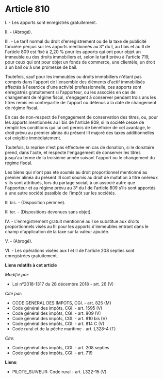 # Article 810

I. - Les apports sont enregistrés gratuitement.

II. - (Abrogé).

III. - Le tarif normal du droit d'enregistrement ou de la taxe de publicité foncière perçus sur les apports mentionnés au 3°
du I, au I bis et au II de l'article 809 est fixé à 2,20 % pour les apports qui ont pour objet un immeuble ou des droits
immobiliers et, selon le tarif prévu à l'article 719, pour ceux qui ont pour objet un fonds de commerce, une clientèle, un
droit à un bail ou à une promesse de bail.

Toutefois, sauf pour les immeubles ou droits immobiliers n'étant pas compris dans l'apport de l'ensemble des éléments d'actif
immobilisés affectés à l'exercice d'une activité professionnelle, ces apports sont enregistrés gratuitement si l'apporteur,
ou les associés en cas de changement de régime fiscal, s'engagent à conserver pendant trois ans les titres remis en
contrepartie de l'apport ou détenus à la date de changement de régime fiscal.

En cas de non-respect de l'engagement de conservation des titres, ou, pour les apports mentionnés au I bis de l'article 809,
si la société cesse de remplir les conditions qui lui ont permis de bénéficier de cet avantage, le droit prévu au premier
alinéa du présent III majoré des taxes additionnelles est exigible immédiatement.

Toutefois, la reprise n'est pas effectuée en cas de donation, si le donataire prend, dans l'acte, et respecte l'engagement de
conserver les titres jusqu'au terme de la troisième année suivant l'apport ou le changement du régime fiscal.

Les biens qui n'ont pas été soumis au droit proportionnel mentionné au premier alinéa du présent III sont soumis au droit de
mutation à titre onéreux s'ils sont attribués, lors du partage social, à un associé autre que l'apporteur et au régime prévu
au 3° du I de l'article 809 s'ils sont apportés à une autre société passible de l'impôt sur les sociétés.

III bis. - (Disposition périmée).

III ter. - (Dispositions devenues sans objet).

IV. - L'enregistrement gratuit mentionné au I se substitue aux droits proportionnels visés au III pour les apports
d'immeubles entrant dans le champ d'application de la taxe sur la valeur ajoutée.

V. - (Abrogé).

VI. - Les opérations visées aux I et II de l'article 208 septies sont enregistrées gratuitement.

**Liens relatifs à cet article**

_Modifié par_:

  - Loi n°2018-1317 du 28 décembre 2018 - art. 26 (V)

_Cité par_:

  - CODE GENERAL DES IMPOTS, CGI. - art. 825 (M)
  - Code général des impôts, CGI. - art. 1595 (V)
  - Code général des impôts, CGI. - art. 809 (V)
  - Code général des impôts, CGI. - art. 810 bis (V)
  - Code général des impôts, CGI. - art. 814 C (V)
  - Code rural et de la pêche maritime - art. L328-4 (T)

_Cite_:

  - Code général des impôts, CGI. - art. 208 septies
  - Code général des impôts, CGI. - art. 719

**Liens**:

  - PILOTE_SUIVEUR: Code rural - art. L322-15 (V)
